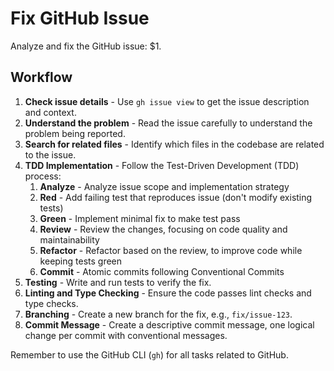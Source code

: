 # Fix GitHub Issue

Analyze and fix the GitHub issue: $1.

## Workflow

1. **Check issue details** - Use `gh issue view` to get the issue description and context.
2. **Understand the problem** - Read the issue carefully to understand the problem being reported.
3. **Search for related files** - Identify which files in the codebase are related to the issue.
4. **TDD Implementation** - Follow the Test-Driven Development (TDD) process:
    1. **Analyze** - Analyze issue scope and implementation strategy
    2. **Red** - Add failing test that reproduces issue (don't modify existing tests)
    3. **Green** - Implement minimal fix to make test pass
    4. **Review** - Review the changes, focusing on code quality and maintainability
    5. **Refactor** - Refactor based on the review, to improve code while keeping tests green
    6. **Commit** - Atomic commits following Conventional Commits
5. **Testing** - Write and run tests to verify the fix.
6. **Linting and Type Checking** - Ensure the code passes lint checks and type checks.
7. **Branching** - Create a new branch for the fix, e.g., `fix/issue-123`.
8. **Commit Message** - Create a descriptive commit message, one logical change per commit with conventional messages.

Remember to use the GitHub CLI (`gh`) for all tasks related to GitHub.
